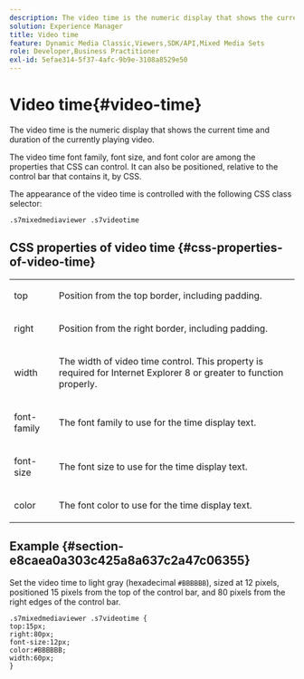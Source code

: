 ```yaml
---
description: The video time is the numeric display that shows the current time and duration of the currently playing video.
solution: Experience Manager
title: Video time
feature: Dynamic Media Classic,Viewers,SDK/API,Mixed Media Sets
role: Developer,Business Practitioner
exl-id: 5efae314-5f37-4afc-9b9e-3108a8529e50
---
```

# Video time{#video-time}

The video time is the numeric display that shows the current time and duration of the currently playing video.

<!--<a id="section_061E550C1C1D4DB2BD663A898895B38C"></a>-->

The video time font family, font size, and font color are among the properties that CSS can control. It can also be positioned, relative to the control bar that contains it, by CSS.

The appearance of the video time is controlled with the following CSS class selector:

```
.s7mixedmediaviewer .s7videotime
```

## CSS properties of video time {#css-properties-of-video-time}

<table id="table_C48C56E696304C9BAFEE71BA9EA9A174"> 
 <tbody> 
  <tr> 
   <td colname="col1"> <p> <span class="codeph"> top </span> </p> </td> 
   <td colname="col2"> <p>Position from the top border, including padding. </p> </td> 
  </tr> 
  <tr> 
   <td colname="col1"> <p> <span class="codeph"> right </span> </p> </td> 
   <td colname="col2"> <p>Position from the right border, including padding. </p> </td> 
  </tr> 
  <tr> 
   <td colname="col1"> <p> <span class="codeph"> width </span> </p> </td> 
   <td colname="col2"> <p> The width of video time control. This property is required for Internet Explorer 8 or greater to function properly. </p> </td> 
  </tr> 
  <tr> 
   <td colname="col1"> <p> <span class="codeph"> font-family </span> </p> </td> 
   <td colname="col2"> <p>The font family to use for the time display text. </p> </td> 
  </tr> 
  <tr> 
   <td colname="col1"> <p> <span class="codeph"> font-size </span> </p> </td> 
   <td colname="col2"> <p>The font size to use for the time display text. </p> </td> 
  </tr> 
  <tr> 
   <td colname="col1"> <p> <span class="codeph"> color </span> </p> </td> 
   <td colname="col2"> <p>The font color to use for the time display text. </p> </td> 
  </tr> 
 </tbody> 
</table>

## Example {#section-e8caea0a303c425a8a637c2a47c06355}

Set the video time to light gray (hexadecimal `#BBBBBB`), sized at 12 pixels, positioned 15 pixels from the top of the control bar, and 80 pixels from the right edges of the control bar.

```
.s7mixedmediaviewer .s7videotime { 
top:15px; 
right:80px; 
font-size:12px; 
color:#BBBBBB; 
width:60px;  
}
```

